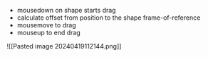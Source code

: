 - mousedown on shape starts drag
- calculate offset from position to the shape frame-of-reference
- mousemove to drag
- mouseup to end drag

![[Pasted image 20240419112144.png]]
